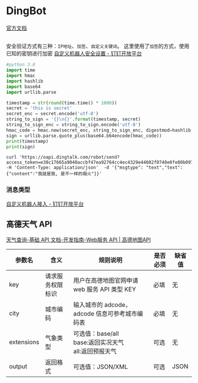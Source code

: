 # DingBot

[官方文档](https://open.dingtalk.com/document/orgapp/custom-robot-access)


##

安全验证方式有三种：`IP地址`、`加签`、`自定义关键词`。
这里使用了`加签`的方式，使用已知的密钥进行加密
[自定义机器人安全设置 - 钉钉开放平台](https://open.dingtalk.com/document/robots/customize-robot-security-settings)

```python title='加签代码'
#python 3.8
import time
import hmac
import hashlib
import base64
import urllib.parse

timestamp = str(round(time.time() * 1000))
secret = 'this is secret'
secret_enc = secret.encode('utf-8')
string_to_sign = '{}\n{}'.format(timestamp, secret)
string_to_sign_enc = string_to_sign.encode('utf-8')
hmac_code = hmac.new(secret_enc, string_to_sign_enc, digestmod=hashlib.sha256).digest()
sign = urllib.parse.quote_plus(base64.b64encode(hmac_code))
print(timestamp)
print(sign)
```

```shell
curl 'https://oapi.dingtalk.com/robot/send?access_token=e38c17665a9040accbf47ea92764cc4ec4329e44602f0740e0fe80b09714f94c' -H 'Content-Type: application/json'  -d '{"msgtype": "text","text": {"content":"我就是我, 是不一样的烟火"}}'
```
### 消息类型
[自定义机器人接入 - 钉钉开放平台](https://open.dingtalk.com/document/orgapp/custom-robot-access)

## 高德天气 API
[天气查询-基础 API 文档-开发指南-Web服务 API | 高德地图API](https://lbs.amap.com/api/webservice/guide/api/weatherinfo/#t1)

| 参数名     | 含义             | 规则说明                                                         | 是否必须 | 缺省值 |
|-----------|------------------|------------------------------------------------------------------|---------|--------|
| key       | 请求服务权限标识  | 用户在高德地图官网申请 web 服务 API 类型 KEY                         | 必填     | 无     |
| city      | 城市编码           | 输入城市的 adcode，adcode 信息可参考城市编码表                          | 必填     | 无     |
| extensions| 气象类型           | 可选值：base/all <br> base:返回实况天气 <br> all:返回预报天气             | 可选     | 无     |
| output    | 返回格式           | 可选值：JSON/XML                                                 | 可选     | JSON   |
